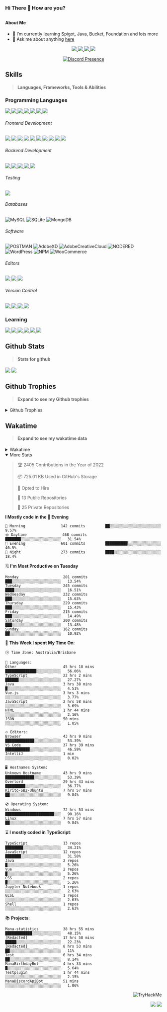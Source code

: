 ### Hi There 👋 How are you?

## <h4>About Me</h4>

- 🌱 I’m currently learning Spigot, Java, Bucket, Foundation and lots more
- 💬 Ask me about anything [here](https://github.com/nick22985/nick22985/issues)

<p align="center">
	<a href="https://discordapp.com/users/221602145462386688">
		<img src="https://img.shields.io/badge/Discord-5865F2.svg?&style=for-the-badge&logo=Discord&logoColor=white"/>
	</a>
	<a href="https://www.youtube.com/channel/UChZvyaTJSq0PweGmTpjPjRw">
		<img src="https://img.shields.io/badge/YouTube-FF0000.svg?&style=for-the-badge&logo=YouTube&logoColor=white"/>
	</a>
	<a href="https://twitter.com/nick22985">
		<img src="https://img.shields.io/badge/Twitter-1DA1F2.svg?&style=for-the-badge&logo=Twitter&logoColor=white"/>
	</a>
	<a href="https://www.npmjs.com/~nick22985">
		<img src="https://img.shields.io/badge/npm-CB3837.svg?&style=for-the-badge&logo=NPM&logoColor=white"/>
	</a>
</p>
<p align="center">
	<a href="https://discord.com/users/221602145462386688" target="_blank" rel="nofollow">
		<img src="https://lanyard-profile-readme.vercel.app/api/221602145462386688?hideStatus=true&animated=true&hideDiscrim=false" alt="Discord Presence" align="center">
	</a>
</p>


<h2>Skills</h2>

> #### Languages, Frameworks, Tools & Abilities

<h3>Programming Languages</h3>
<a href="">
	<img src="https://img.shields.io/badge/JavaScript-323330.svg?&style=flat-square&logo=javascript&logoColor=%23F7DF1E"/>
</a>
<a href="">
	<img src="https://img.shields.io/badge/TYPESCRIPT-%23007ACC.svg?&style=flat-square&logo=typescript&logoColor=white"/>
</a>
<a href="">
	<img src="https://img.shields.io/badge/PYTHON-3776AB.svg?&style=flat-square&logo=python&logoColor=white"/>
</a>
<a href="">
	<img src="https://img.shields.io/badge/C-3776AB.svg?&style=flat-square&logo=C&logoColor=white"/>
</a>
<a href="">
	<img src="https://img.shields.io/badge/C%23-239120.svg?&style=flat-square&logo=C-Sharp&logoColor=white"/>
</a>
<a href="">
	<img src="https://img.shields.io/badge/.Net-512BD4.svg?&style=flat-square&logo=.NET&logoColor=white"/>
</a>
<a href="">
	<img src="https://img.shields.io/badge/JQUERY-0769AD.svg?&style=flat-square&logo=jquery&logoColor=white"/>
</a>	

<h6> Frontend Development </h6>
<a href="">
	<img src="https://img.shields.io/badge/React-61DAFB?style=flat-square&logo=react&logoColor=white"/>
</a>
<a href="">
	<img src="https://img.shields.io/badge/CSS3-%231572B6.svg?&style=flat-square&logo=css3&logoColor=white"/>
</a>
<a href="">
	<img src="https://img.shields.io/badge/HTML5-E34F26.svg?&style=flat-square&logo=html5&logoColor=white"/>
</a>
<a href="">
	<img src="https://img.shields.io/badge/Blazor-512BD4.svg?&style=flat-square&logo=Blazor&logoColor=white"/>
</a>
<a href="">
	<img src="https://img.shields.io/badge/Tailwind-06B6D4.svg?&style=flat-square&logo=tailwindcss&logoColor=white"/>
</a>
<a href="">
	<img src="https://img.shields.io/badge/Vue.js-4FC08D?style=flat-square&logo=Vue.js&logoColor=white"/>
</a>
<a href="">
	<img src="https://img.shields.io/badge/Vuetify-1867C0?style=flat-square&logo=vuetify"/>
</a>
<a href="">
	<img src="https://img.shields.io/badge/Bootstrap-7952B3?style=flat-square&logo=bootstrap&logoColor=white"/>
</a>
<a href="">
	<img src="https://img.shields.io/badge/Nextjs-000000?style=flat-square&logo=next.js&logoColor=white"/>
</a>
<a href="">
	<img src="https://img.shields.io/badge/Electron-47848F?style=flat-square&logo=electron&logoColor=white"/>
</a>

<h6> Backend Development </h6>
<a href="">
	<img src="https://img.shields.io/badge/NODEJS-339933.svg?&style=flat-square&logo=node.js&logoColor=white"/>
</a>
<a href="">
	<img src="https://img.shields.io/badge/NGINX-269539.svg?&style=flat-square&logo=nginx&logoColor=white"/>
</a>
<a href="">
	<img src="https://img.shields.io/badge/GRAPHQL-E10098.svg?&style=flat-square&logo=graphql&logoColor=white"/>
</a>
<a href="">
	<img src="https://img.shields.io/badge/express-000000?style=flat-square&logo=express&logoColor=white"/>
</a>
<a href="">
	<img src="https://img.shields.io/badge/NestJs-E0234E?style=flat-square&logo=nestjs&logoColor=white"/>
</a>

<h6>Testing</h6>
<a href="">
	<img src="https://img.shields.io/badge/cypress-17202C?style=flat-square&logo=cypress&logoColor=white"/>
</a>

<h6> Databases </h6>

![MySQL](https://img.shields.io/badge/MySQL-4479A1.svg?&style=flat-square&logo=mysql&logoColor=white)
![SQLite](https://img.shields.io/badge/SQLite-003B57.svg?&style=flat-square&logo=sqlite&logoColor=white)
![MongoDB](https://img.shields.io/badge/MONGODB-47A248.svg?&style=flat-square&logo=mongodb&logoColor=white)

<h6>Software</h6>

![POSTMAN](https://img.shields.io/badge/Postman-FF6C37.svg?&style=flat-square&logo=postman&logoColor=white)
![AdobeXD](https://img.shields.io/badge/Adobe%20XD-FF61F6.svg?&style=flat-square&logo=Adobe-XD&logoColor=black)
![AdobeCreativeCloud](https://img.shields.io/badge/Adobe%20Creative%20Cloud-DA1F26.svg?&style=flat-square&logo=Adobe-Creative-Cloud&logoColor=white)
![NODERED](https://img.shields.io/badge/node%20red-8F0000.svg?&style=flat-square&logo=node-red&logoColor=white)
![WordPress](https://img.shields.io/badge/Wordpress-21759B.svg?&style=flat-square&logo=wordpress&logoColor=white)
![NPM](https://img.shields.io/badge/npm-CB3837.svg?&style=flat-square&logo=npm&logoColor=white)
![WooCommerce](https://img.shields.io/badge/WooCommerce-96588A.svg?&style=flat-square&logo=WooCommerce&logoColor=white)

<h6> Editors </h6>
<a href="">
	<img src="https://img.shields.io/badge/VSCODE-007ACC.svg?&style=flat-square&logo=visual-studio-code"/>
</a>
<a href="">
	<img src="https://img.shields.io/badge/Visual%20Studio-5C2D91.svg?&style=flat-square&logo=visual-studio"/>
</a>
<a href="">
	<img src="https://img.shields.io/badge/INTELLIJ-000000.svg?&style=flat-square&logo=intellij-idea"/>
</a>

<h6>Version Control</h6>
<a href="">
	<img src="https://img.shields.io/badge/GITHUB-%23121011.svg?&style=flat-square&logo=github&logoColor=white"/>
</a>
<a href="">
	<img src="https://img.shields.io/badge/GITLAB-%23181717.svg?&style=flat-square&logo=gitlab&logoColor=white"/>
</a>
<a href="">
	<img src="https://img.shields.io/badge/GIT-%23F05033.svg?&style=flat-square&logo=git&logoColor=white"/>
</a>
<a href="">
	<img src="https://img.shields.io/badge/-BitBucket-darkblue?style=flat-square&logo=bitbucket"/>
</a>

<!-- <br><br><br><br>

![MicrosoftAzure](https://img.shields.io/badge/Microsoft%20Azure-232F7E?style=flat-square&logo=microsoft-azure)
![GoogleCloud](https://img.shields.io/badge/Google%20Cloud-black?style=flat-square&logo=google-cloud)
![DigitalOcean](https://img.shields.io/badge/-Digital%20Ocean-darkblue?style=flat-square&logo=digitalocean)
![Heroku](https://img.shields.io/badge/-Heroku-430098?style=flat-square&logo=heroku)
![RaspberryPi](https://img.shields.io/badge/-Raspberry%20Pi-C51A4A?style=flat-square&logo=Raspberry-Pi)
![LINUX](https://img.shields.io/badge/LINUX-FCC624?style=flat-square-square&logo=linux&logoColor=black) -->


<h3>Learning</h3>
<a href="">
	<img src="https://img.shields.io/badge/GITHUB%20ACTIONS-2088FF.svg?&style=flat-square&logo=github-actions&logoColor=white"/>
</a>	

<a href="">
	<img src="https://img.shields.io/badge/PHP-777BB4.svg?&style=flat-square&logo=php&logoColor=white"/>
</a>		
<a href="">
	<img src="https://img.shields.io/badge/DOCKER-2496ED.svg?&style=flat-square&logo=docker&logoColor=white"/>
</a>		
<a href="">
	<img src="https://img.shields.io/badge/webpack-8DD6F9?style=flat-square&logo=webpack&logoColor=white"/>
</a>
<a href="">
	<img src="https://img.shields.io/badge/redis-DC382D?style=flat-square&logo=redis&logoColor=white"/>
</a>
<a href="">
	<img src="https://img.shields.io/badge/OpenJDK-5585A3?style=flat-square&logo=OpenJDK&logoColor=white"/>
</a>

## Github Stats
> #### Stats for github
<img src="https://github-readme-stats.vercel.app/api?username=nick22985&count_private=true&show_icons=true&theme=github_dark"></img>
<img src="https://streak-stats.demolab.com/?user=Nick22985&theme=dark&hide_border=true"></img>

## Github Trophies
> #### Expand to see my Github trophies 
<details>
  <summary> 
    Github Trophies
  </summary>
  <p>
    <img src="https://github-profile-trophy.vercel.app/?username=nick22985&theme=algolia&column=4">
  </p>
  </details>
  
## Wakatime
> #### Expand to see my wakatime data
<details>
  <summary> 
   Wakatime
  </summary>
  <p>
	<img src="https://wakatime.com/share/@nick22985/e7a14e07-4d82-4eb2-a5eb-1c3cef708fe7.svg" height="400" width="600"></img>
	<img src="https://wakatime.com/share/@nick22985/ed1a7d86-01e3-4cf7-bd62-356413a3e91c.svg" height="400" width="600"></img>
</p>
 </details>

<details open="true">
<summary>More Stats</summary>

<!--START_SECTION:devStats-->
> 🏆 2405 Contributions in the Year of 2022
>
> 📦 725.01 KB Used in GitHub's Storage
>
> 💼 Opted to Hire
>
> 📖 13 Public Repositories
>
> 🔐 25 Private Repositories

**I Mostly code in the 🌆 Evening**
```text
🌅 Morning                142 commits         ██░░░░░░░░░░░░░░░░░░░░░░░   9.57%
🌞 Daytime                468 commits         ███████░░░░░░░░░░░░░░░░░░   31.54%
🌆 Evening                601 commits         ██████████░░░░░░░░░░░░░░░   40.5%
🌙 Night                  273 commits         ████░░░░░░░░░░░░░░░░░░░░░   18.4%
```
🗓️ **I'm Most Productive on Tuesday**
```text
Monday                    201 commits         ███░░░░░░░░░░░░░░░░░░░░░░   13.54%
Tuesday                   245 commits         ████░░░░░░░░░░░░░░░░░░░░░   16.51%
Wednesday                 232 commits         ███░░░░░░░░░░░░░░░░░░░░░░   15.63%
Thursday                  229 commits         ███░░░░░░░░░░░░░░░░░░░░░░   15.43%
Friday                    215 commits         ███░░░░░░░░░░░░░░░░░░░░░░   14.49%
Saturday                  200 commits         ███░░░░░░░░░░░░░░░░░░░░░░   13.48%
Sunday                    162 commits         ██░░░░░░░░░░░░░░░░░░░░░░░   10.92%
```
🚀 **This Week I spent My Time On**:
```text
🕒 Time Zone: Australia/Brisbane

💬 Languages:
Other                     45 hrs 18 mins      ██████████████░░░░░░░░░░░   56.06%
TypeScript                22 hrs 2 mins       ██████░░░░░░░░░░░░░░░░░░░   27.27%
Java                      3 hrs 38 mins       █░░░░░░░░░░░░░░░░░░░░░░░░   4.51%
Vue.js                    3 hrs 3 mins        ░░░░░░░░░░░░░░░░░░░░░░░░░   3.77%
JavaScript                2 hrs 58 mins       ░░░░░░░░░░░░░░░░░░░░░░░░░   3.69%
HTML                      1 hr 44 mins        ░░░░░░░░░░░░░░░░░░░░░░░░░   2.16%
JSON                      50 mins             ░░░░░░░░░░░░░░░░░░░░░░░░░   1.05%

🔥 Editors:
Browser                   43 hrs 9 mins       █████████████░░░░░░░░░░░░   53.39%
VS Code                   37 hrs 39 mins      ███████████░░░░░░░░░░░░░░   46.59%
IntelliJ                  1 min               ░░░░░░░░░░░░░░░░░░░░░░░░░   0.02%

🖥️ Hostnames System:
Unknown Hostname          43 hrs 9 mins       █████████████░░░░░░░░░░░░   53.39%
Overlord                  29 hrs 43 mins      █████████░░░░░░░░░░░░░░░░   36.77%
Kirito-SB2-Ubuntu         7 hrs 57 mins       ██░░░░░░░░░░░░░░░░░░░░░░░   9.84%

💿 Operating System:
Windows                   72 hrs 53 mins      ██████████████████████░░░   90.16%
Linux                     7 hrs 57 mins       ██░░░░░░░░░░░░░░░░░░░░░░░   9.84%
```
⌛ **I mostly coded in TypeScript**:
```text
TypeScript                13 repos            ████████░░░░░░░░░░░░░░░░░   34.21%
JavaScript                12 repos            ███████░░░░░░░░░░░░░░░░░░   31.58%
Java                      2 repos             █░░░░░░░░░░░░░░░░░░░░░░░░   5.26%
Vue                       2 repos             █░░░░░░░░░░░░░░░░░░░░░░░░   5.26%
CSS                       2 repos             █░░░░░░░░░░░░░░░░░░░░░░░░   5.26%
Jupyter Notebook          1 repos             ░░░░░░░░░░░░░░░░░░░░░░░░░   2.63%
GLSL                      1 repos             ░░░░░░░░░░░░░░░░░░░░░░░░░   2.63%
Shell                     1 repos             ░░░░░░░░░░░░░░░░░░░░░░░░░   2.63%
```
📚 **Projects**:
```text
Mana-statistics           38 hrs 55 mins      ████████████░░░░░░░░░░░░░   48.15%
[Redacted]                17 hrs 58 mins      █████░░░░░░░░░░░░░░░░░░░░   22.23%
[Redacted]                8 hrs 53 mins       ██░░░░░░░░░░░░░░░░░░░░░░░   11%
Test                      6 hrs 34 mins       ██░░░░░░░░░░░░░░░░░░░░░░░   8.14%
ManaBirthdayBot           4 hrs 33 mins       █░░░░░░░░░░░░░░░░░░░░░░░░   5.64%
Testplugin                1 hr 44 mins        ░░░░░░░░░░░░░░░░░░░░░░░░░   2.15%
ManaDiscordApiBot         51 mins             ░░░░░░░░░░░░░░░░░░░░░░░░░   1.06%
```
<!--END_SECTION:devStats-->
</details>
<p align="right">
    <img src="https://tryhackme-badges.s3.amazonaws.com/nick22985.png" alt="TryHackMe">
</p>
<p align="right">
    <img src="https://www.codewars.com/users/nick22985/badges/micro"/>
    <img src="https://wakatime.com/badge/user/06ef56ec-e763-432c-a1cc-83e10de5b5a3.svg"/>
</p>
